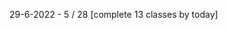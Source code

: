 29-6-2022 - 5 / 28 [complete 13 classes by today]




<!--
     const obj = {
  firstName: "John",
  lastName: "Samuel",

  //it will return undefined as this doesnt have scope inside arrow function
  display: () => {
    console.log('This inside Arrowfunc',this.firstName, this.lastName);
    },
  show(){
  console.log('THIS Normal Function',this.firstName, this.lastName);
 
  }
}
 -->